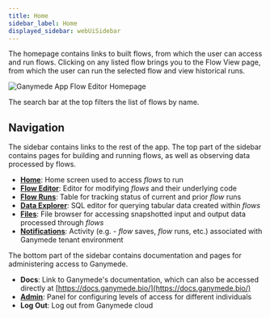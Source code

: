 ```yaml
---
title: Home
sidebar_label: Home
displayed_sidebar: webUiSidebar
---
```



The homepage contains links to built flows, from which the user can access and run flows.  Clicking on any listed flow brings you to the Flow View page, from which the user can run the selected flow and view historical runs.

![Ganymede App Flow Editor Homepage](https://ganymede-bio.mo.cloudinary.net/apiServer/HomeScreen_20221216.png)

The search bar at the top filters the list of flows by name.

## Navigation

The sidebar contains links to the rest of the app.  The top part of the sidebar contains pages for building and running flows, as well as observing data processed by flows.

- [**Home**](./Home.md): Home screen used to access _flows_ to run
- [**Flow Editor**](./FlowEditor.md): Editor for modifying _flows_ and their underlying code
- [**Flow Runs**](./FlowRuns.md): Table for tracking status of current and prior _flow_ runs
- [**Data Explorer**](./DataExplorer.md): SQL editor for querying tabular data created within _flows_
- [**Files**](./Files.md): File browser for accessing snapshotted input and output data processed through _flows_
- [**Notifications**](./Notifications.md): Activity (e.g. - _flow_ saves, _flow_ runs, etc.) associated with Ganymede tenant environment

The bottom part of the sidebar contains documentation and pages for administering access to Ganymede.

- **Docs**: Link to Ganymede's documentation, which can also be accessed directly at [https://docs.ganymede.bio/](https://docs.ganymede.bio/) 
- [**Admin**](./AdminControls.md): Panel for configuring levels of access for different individuals
- **Log Out**: Log out from Ganymede cloud